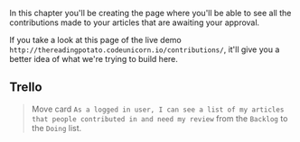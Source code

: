 In this chapter you'll be creating the page where you'll be able to see all the contributions made to your articles that are awaiting your approval. 

If you take a look at this page of the live demo `http://thereadingpotato.codeunicorn.io/contributions/`, it'll give you a better idea of what we're trying to build here.

## Trello
> Move card `As a logged in user, I can see a list of my articles that people contributed in and need my review` from the `Backlog` to the `Doing` list.

